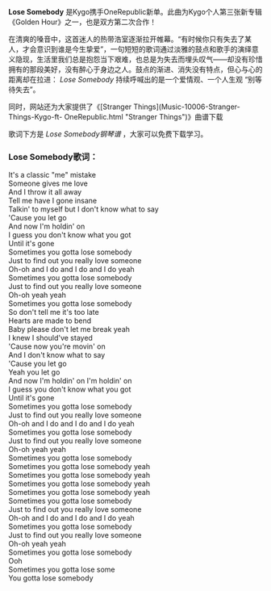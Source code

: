 

**Lose Somebody** 是Kygo携手OneRepublic新单。此曲为Kygo个人第三张新专辑《Golden
Hour》之一，也是双方第二次合作！

在清爽的嗓音中，这首迷人的热带浩室逐渐拉开帷幕。“有时候你只有失去了某人，才会意识到谁是今生挚爱”，一句短短的歌词通过淡雅的鼓点和歌手的演绎意义隐现，生活里我们总是抱怨当下艰难，也总是为失去而埋头叹气——却没有珍惜拥有的那段美好，没有醉心于身边之人。鼓点的渐进、消失没有特点，但心与心的距离却在拉进：
_Lose Somebody_ 持续呼喊出的是一个爱情观、一个人生观 “别等待失去”。

同时，网站还为大家提供了《[Stranger Things](Music-10006-Stranger-Things-Kygo-ft-
OneRepublic.html "Stranger Things")》曲谱下载

歌词下方是 _Lose Somebody钢琴谱_ ，大家可以免费下载学习。

### Lose Somebody歌词：

It's a classic "me" mistake  
Someone gives me love  
And I throw it all away  
Tell me have I gone insane  
Talkin' to myself but I don't know what to say  
'Cause you let go  
And now I'm holdin' on  
I guess you don't know what you got  
Until it's gone  
Sometimes you gotta lose somebody  
Just to find out you really love someone  
Oh-oh and I do and I do and I do yeah  
Sometimes you gotta lose somebody  
Just to find out you really love someone  
Oh-oh yeah yeah  
Sometimes you gotta lose somebody  
So don't tell me it's too late  
Hearts are made to bend  
Baby please don't let me break yeah  
I knew I should've stayed  
'Cause now you're movin' on  
And I don't know what to say  
'Cause you let go  
Yeah you let go  
And now I'm holdin' on I'm holdin' on  
I guess you don't know what you got  
Until it's gone  
Sometimes you gotta lose somebody  
Just to find out you really love someone  
Oh-oh and I do and I do and I do yeah  
Sometimes you gotta lose somebody  
Just to find out you really love someone  
Oh-oh yeah yeah  
Sometimes you gotta lose somebody  
Sometimes you gotta lose somebody yeah  
Sometimes you gotta lose somebody yeah  
Sometimes you gotta lose somebody yeah  
Sometimes you gotta lose somebody yeah  
Sometimes you gotta lose somebody  
Just to find out you really love someone  
Oh-oh and I do and I do and I do yeah  
Sometimes you gotta lose somebody  
Just to find out you really love someone  
Oh-oh yeah yeah  
Sometimes you gotta lose somebody  
Ooh  
Sometimes you gotta lose some  
You gotta lose somebody

